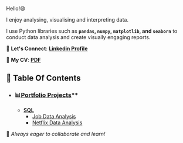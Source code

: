 Hello!😄

I enjoy analysing, visualising and interpreting data.

I use Python libraries such as **`pandas`, `numpy`, `matplotlib`, and `seaborn`** to conduct data analysis and create visually engaging reports. 

📩 **Let's Connect**: **[Linkedin Profile](https://www.linkedin.com/in/vernyuy-yenwo-molo-7b965b47/)**

📄 **My CV**: **[PDF](https://drive.google.com/file/d/1QZLMnJwTQ5RE2QKJyvQszEOLOE6dQa_C/view?usp=drive_link)**

## 📌 Table Of Contents
- ### 📊[Portfolio Projects](https://github.com/ArkylTrulock/Analytics_VYM_AX)**
   
   - **[SQL](https://github.com/ArkylTrulock/Analytics_VYM_AX/tree/main/SQL_Projects)**
     - [Job Data Analysis](https://github.com/ArkylTrulock/Analytics_VYM_AX/tree/main/SQL_Projects/Job_Data_Analysis)
     - [Netflix Data Analysis](https://github.com/ArkylTrulock/Analytics_VYM_AX/tree/main/SQL_Projects/Netflix_Data_Analysis)



🚀 *Always eager to collaborate and learn!*
